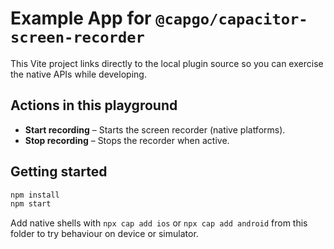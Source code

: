 # Example App for `@capgo/capacitor-screen-recorder`

This Vite project links directly to the local plugin source so you can exercise the native APIs while developing.

## Actions in this playground

- **Start recording** – Starts the screen recorder (native platforms).
- **Stop recording** – Stops the recorder when active.

## Getting started

```bash
npm install
npm start
```

Add native shells with `npx cap add ios` or `npx cap add android` from this folder to try behaviour on device or simulator.
